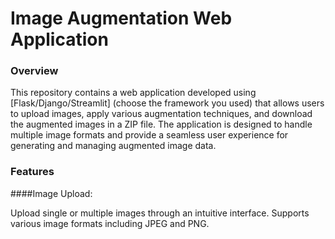 # Image Augmentation Web Application
### Overview
This repository contains a web application developed using [Flask/Django/Streamlit] (choose the framework you used) that allows users to upload images, apply various augmentation techniques, and download the augmented images in a ZIP file. The application is designed to handle multiple image formats and provide a seamless user experience for generating and managing augmented image data.

### Features
####Image Upload:

Upload single or multiple images through an intuitive interface.
Supports various image formats including JPEG and PNG.
